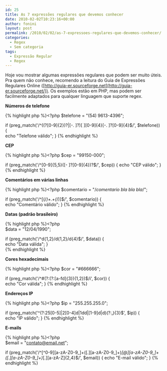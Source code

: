 ```yaml
---
id: 25
title: As 7 expressões regulares que devemos conhecer
date: 2010-02-02T10:23:16+00:00
author: fonini
layout: post
permalink: /2010/02/02/as-7-expressoes-regulares-que-devemos-conhecer/
categories:
  - Regex
  - Sem categoria
tags:
  - Expressão Regular
  - Regex
---
```

Hoje vou mostrar algumas expressões regulares que podem ser muito úteis. Pra quem não conhece, recomendo a leitura do Guia de Expressões Regulares Online ([http://guia-er.sourceforge.net](http://guia-er.sourceforge.net/)). Os exemplos estão em PHP, mas podem ser facilmente adaptados para qualquer linguagem que suporte regex.

**Números de telefone**

{% highlight php %}<?php
$telefone = "(54) 9613-4396";

if (preg_match('/^((?[0-9]{2})?|[-. ]?)[ ][0-9]{4}[-. ]?[0-9]{4}$/', $telefone)) {	  
	echo "Telefone válido";
}
{% endhighlight %}

**CEP** 

{% highlight php %}<?php
$cep = "99150-000";
  
if (preg_match('/^[0-9]{5,5}([- ]?[0-9]{4})?$/', $cep)) {
	echo "CEP válido";
}
{% endhighlight %} 

**Comentários em várias linhas** 

{% highlight php %}<?php
$comentario = "/*comentario bla bla bla*/";

if (preg_match('/^[(/*)+.+(*/)]$/', $comentario)) {	  
	echo "Comentário válido";
}
{% endhighlight %}


**Datas (padrão brasileiro)** 

{% highlight php %}<?php  
$data = "12/04/1990";

if (preg_match('/^d{1,2}/d{1,2}/d{4}$/', $data)) {	  
	echo "Data válida";
}  
{% endhighlight %}

**Cores hexadecimais** 

{% highlight php %}<?php
$cor = "#666666";

if (preg_match('/^#(?:(?:[a-fd]{3}){1,2})$/i', $cor)) {  
	echo "Cor válida";
}
{% endhighlight %} 

**Endereços IP** 

{% highlight php %}<?php
$ip = "255.255.255.0";

if (preg_match('^(?:25[0-5]|2[0-4]d|1dd|[1-9]d|d)(?:[.](?:25[0-5]|2[0-4]d|1dd|[1-9]d|d)){3}$', $ip)) {	  
	echo "IP válido";
}
{% endhighlight %} 

**E-mails** 

{% highlight php %}<?php  
$email = "contato@email.net";

if (preg_match('/^[^0-9][a-zA-Z0-9_]+([.][a-zA-Z0-9_]+)*[@][a-zA-Z0-9_]+([.][a-zA-Z0-9_]+)*[.][a-zA-Z]{2,4}$/', $email)) {
	echo "E-mail válido";
}
{% endhighlight %}